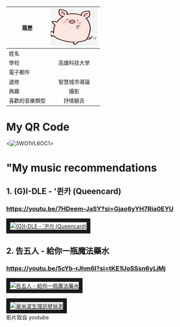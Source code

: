 |      履歷       |<img src="https://github.com/mantou1030/C109252238/blob/main/001.JPG" width=125 height=100/>|
| ----------------|:-----------------------------:|
|      姓名       |                    |
|      學校       |     高雄科技大學                    |
|    電子郵件     |      |
|      選修       |     智慧城市導論                    |
|      興趣       |         攝影                           |
|   喜歡的音樂類型    | 抒情饒舌                       |

# My QR Code
<![3WO1VL6OC1](https://github.com/mantou1030/2024.03.01-/assets/161834837/1b4d1f53-eb8c-4b84-95b4-ff4e6b2088b7)>


# "My music recommendations

## 1. (G)I-DLE - '퀸카 (Queencard) <br>
### https://youtu.be/7HDeem-JaSY?si=Gjao6yYH7Ria0EYU

<a href="https://youtu.be/7HDeem-JaSY?si=Gjao6yYH7Ria0EYU" target="_blank"><img src="http://img.youtube.com/vi/Gjao6yYH7Ria0EYU/0.jpg"
alt="(G)I-DLE - '퀸카 (Queencard)" width="400" height="250" border="10" /></a>


## 2. 告五人 - 給你一瓶魔法藥水 <br>
### https://youtu.be/5cYb-rJhm6I?si=tKE1UoSSsn6yLjMj

<a href="https://youtu.be/5cYb-rJhm6I?si=tKE1UoSSsn6yLjMj" target="_blank"><img src="http://img.youtube.com/vi/tKE1UoSSsn6yLjMj/0.jpg"
alt="告五人 - 給你一瓶魔法藥水" width="400" height="250" border="10" /></a>


<a href="http://www.youtube.com/watch?feature=player_embedded&v=uE6ZAj4Ewhs" target="_blank"><img src="http://img.youtube.com/vi/uE6ZAj4Ewhs/0.jpg" 
alt="毫米波生理訊號偵測" width="400" height="250" border="10" /></a>
<br>影片取自 youtube








